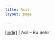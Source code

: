 ```yaml
---
title: Asil
layout: page

---
```

<a href="https://cloud.mail.ru/public/c34ead674a0e/Asil%20-%20Bu%20%C5%9Eehir" target="_blank">[indir]</a> | Asil &#8211; Bu Şehir